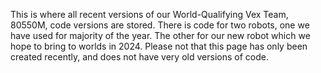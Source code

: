 This is where all recent versions of our World-Qualifying Vex Team, 80550M, code versions are stored.
There is code for two robots, one we have used for majority of the year. The other for our new robot which we hope to bring to worlds in 2024.
Please not that this page has only been created recently, and does not have very old versions of code.
